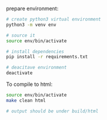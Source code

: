 prepare environment:

```bash
# create python3 virtual environment
python3 -m venv env

# source it
source env/bin/activate

# install dependencies
pip install -r requirements.txt

# deacitave environment
deactivate

```

To compile to html:
```bash
source env/bin/activate
make clean html

# output should be under build/html

```
